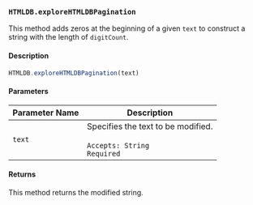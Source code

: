 ### `HTMLDB.exploreHTMLDBPagination`

This method adds zeros at the beginning of a given `text` to construct a string with the length of `digitCount`.

#### Description

```javascript
HTMLDB.exploreHTMLDBPagination(text)
```

#### Parameters

| Parameter Name             | Description                               |
| -------------------------- | ----------------------------------------- |
| `text` | Specifies the text to be modified.<br><br>`Accepts: String`<br>`Required` |

#### Returns

This method returns the modified string.